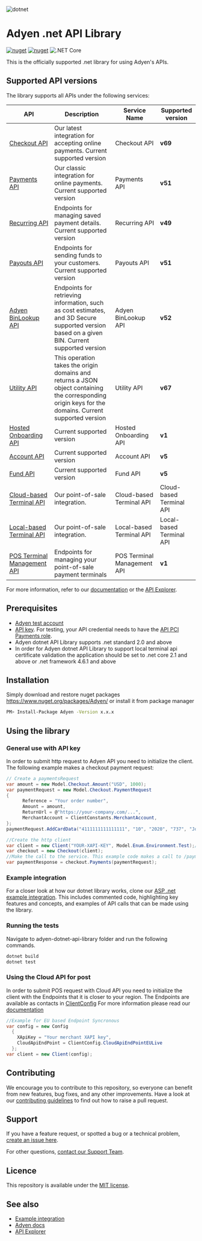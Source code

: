 
![dotnet](https://user-images.githubusercontent.com/62436079/207373079-9cf9377f-f530-4b02-a515-9b64ef7b06e7.png)
# Adyen .net API Library
[![nuget](https://img.shields.io/nuget/v/adyen.svg)](https://www.nuget.org/packages/adyen/) [![nuget](https://img.shields.io/nuget/dt/adyen.svg)](https://www.nuget.org/packages/adyen/) ![.NET Core](https://github.com/Adyen/adyen-dotnet-api-library/workflows/.NET%20Core/badge.svg)

This is the officially supported .net library for using Adyen's APIs.
## Supported API versions
The library supports all APIs under the following services:

|API | Description | Service Name | Supported version |
|----| ----------- |-------|--------|
| [Checkout API](https://docs.adyen.com/api-explorer/#/CheckoutService/v68/overview) | Our latest integration for accepting online payments. Current supported version | Checkout API | **v69** |
| [Payments API](https://docs.adyen.com/api-explorer/#/Payment/v51/overview) | Our classic integration for online payments. Current supported version | Payments API | **v51** |
| [Recurring API](https://docs.adyen.com/api-explorer/#/Recurring/v49/overview) | Endpoints for managing saved payment details. Current supported version| Recurring API | **v49** |
| [Payouts API](https://docs.adyen.com/api-explorer/#/Payout/v51/overview) | Endpoints for sending funds to your customers. Current supported version| Payouts API | **v51** |
| [Adyen BinLookup API](https://docs.adyen.com/api-explorer/#/BinLookup/v52/overview) | Endpoints for retrieving information, such as cost estimates, and 3D Secure supported version based on a given BIN. Current supported version |Adyen BinLookup API| **v52**|
| [Utility API](https://docs.adyen.com/api-explorer/#/CheckoutService/v67/post/originKeys) | This operation takes the origin domains and returns a JSON object containing the corresponding origin keys for the domains. Current supported version|Utility API| **v67**|
| [Hosted Onboarding API](https://docs.adyen.com/api-explorer/#/Hop/v1/overview) | Current supported version | Hosted Onboarding API | **v1** |
| [Account API](https://docs.adyen.com/api-explorer/#/Account/v5/overview) | Current supported version | Account API | **v5** |
| [Fund API](https://docs.adyen.com/api-explorer/#/Fund/v5/overview) | Current supported version|   Fund API  | **v5** |
| [Cloud-based Terminal API](https://docs.adyen.com/point-of-sale/choose-your-architecture/cloud) | Our point-of-sale integration.| Cloud-based Terminal API | Cloud-based Terminal API       |      |
| [Local-based Terminal API](https://docs.adyen.com/point-of-sale/choose-your-architecture/local) | Our point-of-sale integration.| Local-based Terminal API |   Local-based Terminal API     |      |
| [POS Terminal Management API](https://docs.adyen.com/api-explorer/#/postfmapi/v1/overview) | Endpoints for managing your point-of-sale payment terminals| POS Terminal Management API | **v1** |

For more information, refer to our [documentation](https://docs.adyen.com/) or the [API Explorer](https://docs.adyen.com/api-explorer/).

## Prerequisites
- [Adyen test account](https://docs.adyen.com/get-started-with-adyen)
- [API key](https://docs.adyen.com/development-resources/api-credentials#generate-api-key). For testing, your API credential needs to have the [API PCI Payments role](https://docs.adyen.com/development-resources/api-credentials#roles).
- Adyen dotnet API Library supports .net standard 2.0 and above
- In order for Adyen dotnet API Library to support local terminal api certificate validation the application should be set to .net core 2.1 and above or .net framework 4.6.1 and above

## Installation
Simply download and restore nuget packages https://www.nuget.org/packages/Adyen/
or install it from package manager
~~~~ bash
PM> Install-Package Adyen -Version x.x.x
~~~~

## Using the library

### General use with API key

In order to submit http request to Adyen API you need to initialize the client. The following example makes a checkout payment request:
~~~~ csharp
// Create a paymentsRequest
var amount = new Model.Checkout.Amount("USD", 1000);
var paymentRequest = new Model.Checkout.PaymentRequest
{
      Reference = "Your order number",
      Amount = amount,
      ReturnUrl = @"https://your-company.com/...",
      MerchantAccount = ClientConstants.MerchantAccount,
};
paymentRequest.AddCardData("4111111111111111", "10", "2020", "737", "John Smith");

//Create the http client
var client = new Client("YOUR-XAPI-KEY", Model.Enum.Environment.Test);//or Model.Enum.Environment.Live
var checkout = new Checkout(client);
//Make the call to the service. This example code makes a call to /payments
var paymentResponse = checkout.Payments(paymentRequest);
~~~~

### Example integration

For a closer look at how our dotnet library works, clone our [ASP .net example integration](https://github.com/adyen-examples/adyen-dotnet-online-payments). This includes commented code, highlighting key features and concepts, and examples of API calls that can be made using the library.

### Running the tests
Navigate to adyen-dotnet-api-library folder and run the following commands.
~~~~ bash
dotnet build
dotnet test
~~~~

### Using the Cloud API for post
In order to submit POS request with Cloud API you need to initialize the client with the Endpoints that it is closer to your region. The Endpoints are available as contacts in [ClientConfig](https://github.com/Adyen/adyen-dotnet-api-library/blob/develop/Adyen/Constants/ClientConfig.cs#L35)
For more information please read our [documentation](https://docs.adyen.com/point-of-sale/terminal-api-fundamentals#cloud)
~~~~ csharp
//Example for EU based Endpoint Syncronous
var config = new Config
  {
    XApiKey = "Your merchant XAPI key",
    CloudApiEndPoint = ClientConfig.CloudApiEndPointEULive
  };
var client = new Client(config);
~~~~

## Contributing

We encourage you to contribute to this repository, so everyone can benefit from new features, bug fixes, and any other improvements.
Have a look at our [contributing guidelines](https://github.com/Adyen/adyen-dotnet-api-library/blob/develop/CONTRIBUTING.md) to find out how to raise a pull request.

## Support
If you have a feature request, or spotted a bug or a technical problem, [create an issue here](https://github.com/Adyen/adyen-dotnet-api-library/issues/new/choose).

For other questions, [contact our Support Team](https://www.adyen.help/hc/en-us/requests/new?ticket_form_id=360000705420).

## Licence
This repository is available under the [MIT license](https://github.com/Adyen/adyen-dotnet-api-library/blob/main/LICENSE).

## See also
* [Example integration](https://github.com/adyen-examples/adyen-dotnet-online-payments)
* [Adyen docs](https://docs.adyen.com/)
* [API Explorer](https://docs.adyen.com/api-explorer/)
